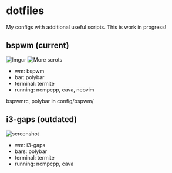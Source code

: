 # dotfiles

My configs with additional useful scripts. This is work in progress!

## bspwm (current)
![Imgur](https://i.imgur.com/zltXuYQ.png)
![More scrots](https://imgur.com/zltXuYQ)

- wm: bspwm
- bar: polybar  
- terminal: termite 
- running: ncmpcpp, cava, neovim

bspwmrc, polybar in config/bspwm/

## i3-gaps (outdated)
![screenshot](https://user-images.githubusercontent.com/32803930/43666517-d8d060e2-9791-11e8-9e5e-279d4f6e6944.png)

 - wm: i3-gaps
 - bars: polybar 
 - terminal: termite 
 - running: ncmpcpp, cava 
 


